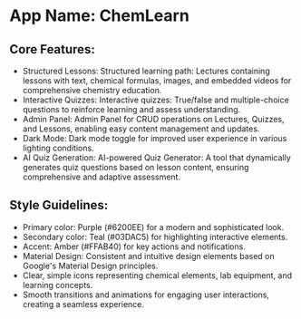 # **App Name**: ChemLearn

## Core Features:

- Structured Lessons: Structured learning path: Lectures containing lessons with text, chemical formulas, images, and embedded videos for comprehensive chemistry education.
- Interactive Quizzes: Interactive quizzes: True/false and multiple-choice questions to reinforce learning and assess understanding.
- Admin Panel: Admin Panel for CRUD operations on Lectures, Quizzes, and Lessons, enabling easy content management and updates.
- Dark Mode: Dark mode toggle for improved user experience in various lighting conditions.
- AI Quiz Generation: AI-powered Quiz Generator: A tool that dynamically generates quiz questions based on lesson content, ensuring comprehensive and adaptive assessment.

## Style Guidelines:

- Primary color: Purple (#6200EE) for a modern and sophisticated look.
- Secondary color: Teal (#03DAC5) for highlighting interactive elements.
- Accent: Amber (#FFAB40) for key actions and notifications.
- Material Design: Consistent and intuitive design elements based on Google's Material Design principles.
- Clear, simple icons representing chemical elements, lab equipment, and learning concepts.
- Smooth transitions and animations for engaging user interactions, creating a seamless experience.